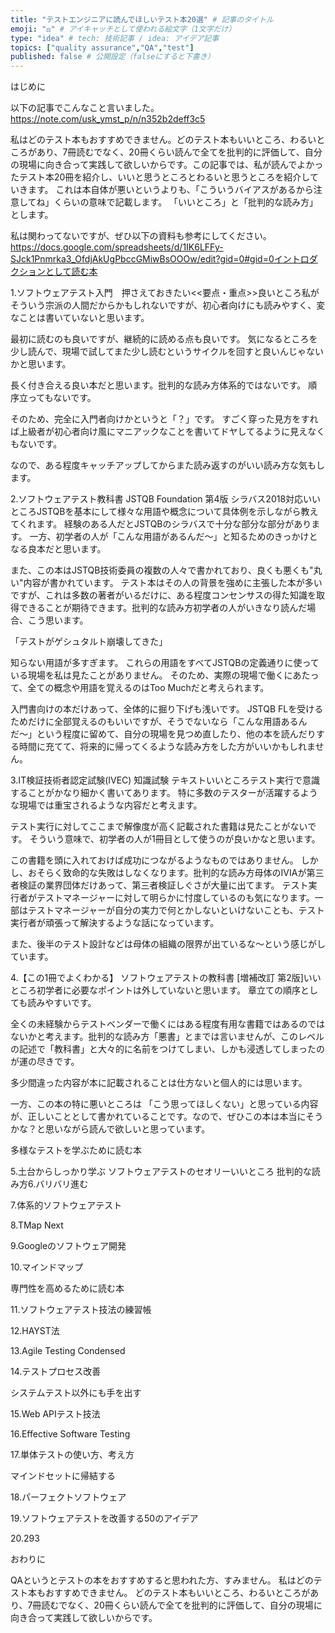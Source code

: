 ```yaml
---
title: "テストエンジニアに読んでほしいテスト本20選" # 記事のタイトル
emoji: "⚖️" # アイキャッチとして使われる絵文字（1文字だけ）
type: "idea" # tech: 技術記事 / idea: アイデア記事
topics: ["quality assurance","QA","test"]
published: false # 公開設定（falseにすると下書き）
---
```


はじめに

以下の記事でこんなこと言いました。https://note.com/usk_ymst_p/n/n352b2deff3c5

私はどのテスト本もおすすめできません。どのテスト本もいいところ、わるいところがあり、7冊読むでなく、20冊くらい読んで全てを批判的に評価して、自分の現場に向き合って実践して欲しいからです。この記事では、私が読んでよかったテスト本20冊を紹介し、いいと思うところとわるいと思うところを紹介していきます。
これは本自体が悪いというよりも、「こういうバイアスがあるから注意してね」くらいの意味で記載します。
「いいところ」と「批判的な読み方」とします。

私は関わってないですが、ぜひ以下の資料も参考にしてください。https://docs.google.com/spreadsheets/d/1IK6LFFy-SJck1Pnmrka3_OfdjAkUgPbccGMiwBsOOOw/edit?gid=0#gid=0イントロダクションとして読む本

1.ソフトウェアテスト入門　押さえておきたい&lt;&lt;要点・重点&gt;&gt;良いところ私がそういう宗派の人間だからかもしれないですが、初心者向けにも読みやすく、変なことは書いていないと思います。

最初に読むのも良いですが、継続的に読める点も良いです。
気になるところを少し読んで、現場で試してまた少し読むというサイクルを回すと良いんじゃないかと思います。

長く付き合える良い本だと思います。批判的な読み方体系的ではないです。
順序立ってもないです。

そのため、完全に入門者向けかというと「？」です。
すごく穿った見方をすれば上級者が初心者向け風にマニアックなことを書いてドヤしてるように見えなくもないです。

なので、ある程度キャッチアップしてからまた読み返すのがいい読み方な気もします。

2.ソフトウェアテスト教科書 JSTQB Foundation 第4版 シラバス2018対応いいところJSTQBを基本にして様々な用語や概念について具体例を示しながら教えてくれます。
経験のある人だとJSTQBのシラバスで十分な部分な部分があります。
一方、初学者の人が「こんな用語があるんだ〜」と知るためのきっかけとなる良本だと思います。

また、この本はJSTQB技術委員の複数の人々で書かれており、良くも悪くも"丸い"内容が書かれています。
テスト本はその人の背景を強めに主張した本が多いですが、これは多数の著者がいるだけに、ある程度コンセンサスの得た知識を取得できることが期待できます。批判的な読み方初学者の人がいきなり読んだ場合、こう思います。

「テストがゲシュタルト崩壊してきた」

知らない用語が多すぎます。
これらの用語をすべてJSTQBの定義通りに使っている現場を私は見たことがありません。
そのため、実際の現場で働くにあたって、全ての概念や用語を覚えるのはToo Muchだと考えられます。

入門書向けの本だけあって、全体的に掘り下げも浅いです。
JSTQB FLを受けるためだけに全部覚えるのもいいですが、そうでないなら「こんな用語あるんだ〜」という程度に留めて、自分の現場を見つめ直したり、他の本を読んだりする時間に充てて、将来的に帰ってくるような読み方をした方がいいかもしれません。

3.IT検証技術者認定試験(IVEC) 知識試験 テキストいいところテスト実行で意識することがかなり細かく書いてあります。
特に多数のテスターが活躍するような現場では重宝されるような内容だと考えます。

テスト実行に対してここまで解像度が高く記載された書籍は見たことがないです。
そういう意味で、初学者の人が1冊目として使うのが良いかなと思います。

この書籍を頭に入れておけば成功につながるようなものではありません。
しかし、おそらく致命的な失敗はしなくなります。批判的な読み方母体のIVIAが第三者検証の業界団体だけあって、第三者検証しぐさが大量に出てます。
テスト実行者がテストマネージャーに対して明らかに忖度しているのも気になります。一部はテストマネージャーが自分の実力で何とかしないといけないことも、テスト実行者が頑張って解決するような話になっています。

また、後半のテスト設計などは母体の組織の限界が出ているな〜という感じがしています。

4.【この1冊でよくわかる】 ソフトウェアテストの教科書 [増補改訂 第2版]いいところ初学者に必要なポイントは外していないと思います。
章立ての順序としても読みやすいです。

全くの未経験からテストベンダーで働くにはある程度有用な書籍ではあるのではないかと考えます。批判的な読み方「悪書」とまでは言いませんが、このレベルの記述で「教科書」と大々的に名前をつけてしまい、しかも浸透してしまったのが運の尽きです。

多少間違った内容が本に記載されることは仕方ないと個人的には思います。

一方、この本の特に悪いところは
「こう思ってほしくない」と思っている内容が、正しいこととして書かれていることです。なので、ぜひこの本は本当にそうかな？と思いながら読んで欲しいと思っています。

多様なテストを学ぶために読む本

5.土台からしっかり学ぶ ソフトウェアテストのセオリーいいところ
批判的な読み方6.バリバリ進む

7.体系的ソフトウェアテスト

8.TMap Next

9.Googleのソフトウェア開発

10.マインドマップ

専門性を高めるために読む本

11.ソフトウェアテスト技法の練習帳

12.HAYST法

13.Agile Testing Condensed

14.テストプロセス改善

システムテスト以外にも手を出す

15.Web APIテスト技法

16.Effective Software Testing

17.単体テストの使い方、考え方

マインドセットに帰結する

18.パーフェクトソフトウェア

19.ソフトウェアテストを改善する50のアイデア

20.293

おわりに

QAというとテストの本をおすすめすると思われた方、すみません。
私はどのテスト本もおすすめできません。
どのテスト本もいいところ、わるいところがあり、7冊読むでなく、20冊くらい読んで全てを批判的に評価して、自分の現場に向き合って実践して欲しいからです。